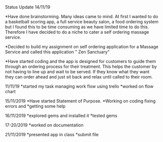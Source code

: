 Status Update 14/11/19

*Have done brainstorming. Many ideas came to mind. At first I wanted to do a basketball scoring app, a full service beauty salon, a food ordering system but I found this to be time consuming as we have limited time to do this. Therefore I have decided to do a niche to cater a self ordering massage service. 
 
*Decided to build my assignment on self ordering application for a Massage Service and called this application " Zen Sanctuary"

*Have started coding and the app is designed for customers to guide them through an ordering process for their treatment. This helps the customer by not having to line up and wait to be served. If they know what they want they can order ahead and just sit back and relax until called to their room. 

11/11/19
*started my task managing work flow using trello
*worked on flow chart

15/11/2019
*Have started Statement of Purpose. 
*Working on coding fixing errors and *getting some help

16/11/2019
*explored gems and installed it
*tested gems

17-20/2019
*worked on documentation

21/11/2019
*presented app in class
*submit file

